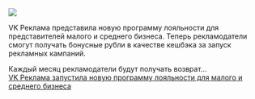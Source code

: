<!--2025-03-21 11:42:53-->
<div class="yb">
  <div class="rss smaller1 habr"><img src="https://habrastorage.org/getpro/habr/upload_files/ac1/101/831/ac11018316bccf1e5c2f6dede5599df2.jpg" /><p>VK Реклама представила новую программу лояльности для представителей малого и среднего бизнеса. Теперь рекламодатели смогут получать бонусные рубли в качестве кешбэка за запуск рекламных кампаний.&nbsp;&nbsp;</p><p>Каждый месяц рекламодатели будут получать возврат... <br><a class="light" href="https://habr.com/ru/companies/click/news/893100/?utm_source=habrahabr&utm_medium=rss&utm_campaign=893100">VK Реклама запустила новую программу лояльности для малого и среднего бизнеса</a></div>
</div>
